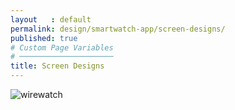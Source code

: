 ```yaml
---
layout   : default
permalink: design/smartwatch-app/screen-designs/
published: true
# Custom Page Variables
# ─────────────────────
title: Screen Designs
---
```

![wirewatch](/1718-nmd3-project-heyvaert-tackaert/assets/img/visualswatch.png "wirewatch")